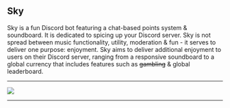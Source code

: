 ## Sky

Sky is a fun Discord bot featuring a chat-based points system & soundboard. It is dedicated to spicing up your Discord server. Sky is not spread between music functionality, utility, moderation & fun - it serves to deliver one purpose: enjoyment. Sky aims to deliver additional enjoyment to users on their Discord server, ranging from a responsive soundboard to a global currency that includes features such as ~~gambling~~ & global leaderboard.

---

[![](https://discordapp.com/api/guilds/395189137981964288/embed.png?style=banner2)](https://jellz.fun/discord)

---





